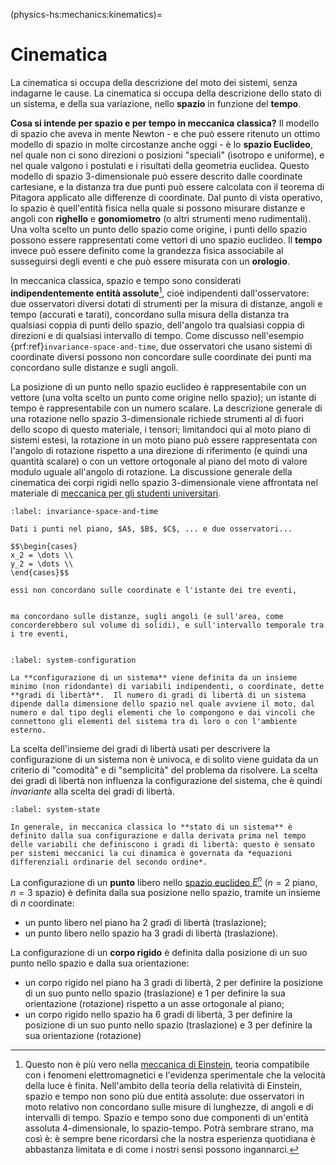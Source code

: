<!--
````{only} html
```{article-info}
:author: basics
:date: "{sub-ref}`today`"
:read-time: "{sub-ref}`wordcount-minutes` min read"
```
````
-->

(physics-hs:mechanics:kinematics)=
# Cinematica

La cinematica si occupa della descrizione del moto dei sistemi, senza indagarne le cause. La cinematica si occupa della descrizione dello stato di un sistema, e della sua variazione, nello **spazio** in funzione del **tempo**.

**Cosa si intende per spazio e per tempo in meccanica classica?** Il modello di spazio che aveva in mente Newton - e che può essere ritenuto un ottimo modello di spazio in molte circostanze anche oggi - è lo **spazio Euclideo**, nel quale non ci sono direzioni o posizioni "speciali" (isotropo e uniforme), e nel quale valgono i postulati e i risultati della geometria euclidea. Questo modello di spazio 3-dimensionale può essere descrito dalle coordinate cartesiane, e la distanza tra due punti può essere calcolata con il teorema di Pitagora applicato alle differenze di coordinate. Dal punto di vista operativo, lo spazio è quell'entità fisica nella quale si possono misurare distanze e angoli con **righello** e **gonomiometro** (o altri strumenti meno rudimentali). Una volta scelto un punto dello spazio come origine, i punti dello spazio possono essere rappresentati come vettori di uno spazio euclideo.
Il **tempo** invece può essere definito come la grandezza fisica associabile al susseguirsi degli eventi e che può essere misurata con un **orologio**.

In meccanica classica, spazio e tempo sono considerati **indipendentemente entità assolute**[^spacetime-einstein], cioè indipendenti dall'osservatore: due osservatori diversi dotati di strumenti per la misura di distanze, angoli e tempo (accurati e tarati), concordano sulla misura della distanza tra qualsiasi coppia di punti dello spazio, dell'angolo tra qualsiasi coppia di direzioni e di qualsiasi intervallo di tempo. Come discusso nell'esempio {prf:ref}`invariance-space-and-time`, due osservatori che usano sistemi di coordinate diversi possono non concordare sulle coordinate dei punti ma concordano sulle distanze e sugli angoli.

[^spacetime-einstein]: Questo non è più vero nella [meccanica di Einstein](physics-hs:modern:einstein:special), teoria compatibile con i fenomeni elettromagnetici e l'evidenza sperimentale che la velocità della luce è finita. Nell'ambito della teoria della relatività di Einstein, spazio e tempo non sono più due entità assolute: due osservatori in moto relativo non concordano sulle misure di lunghezze, di angoli e di intervalli di tempo. Spazio e tempo sono due componenti di un'entità assoluta 4-dimensionale, lo spazio-tempo. Potrà sembrare strano, ma così è: è sempre bene ricordarsi che la nostra esperienza quotidiana è abbastanza limitata e di come i nostri sensi possono ingannarci.

La posizione di un punto nello spazio euclideo è rappresentabile con un vettore (una volta scelto un punto come origine nello spazio); un istante di tempo è rappresentabile con un numero scalare. La descrizione generale di una rotazione nello spazio 3-dimensionale richiede strumenti al di fuori dello scopo di questo materiale, i tensori; limitandoci qui al moto piano di sistemi estesi, la rotazione in un moto piano può essere rappresentata con l'angolo di rotazione rispetto a una direzione di riferimento (e quindi una quantità scalare) o con un vettore ortogonale al piano del moto di valore modulo uguale all'angolo di rotazione. La discussione generale della cinematica dei corpi rigidi nello spazio 3-dimensionale viene affrontata nel materiale di [meccanica per gli studenti universitari](https://basics2022.github.io/bbooks-physics-mechanics/ch/kinematics.html).

```{prf:example} Invarianza di spazio e tempo.
:label: invariance-space-and-time

Dati i punti nel piano, $A$, $B$, $C$, ... e due osservatori... 
 
$$\begin{cases}
x_2 = \dots \\
y_2 = \dots \\
\end{cases}$$

essi non concordano sulle coordinate e l'istante dei tre eventi,


ma concordano sulle distanze, sugli angoli (e sull'area, come concorderebbero sul volume di solidi), e sull'intervallo temporale tra i tre eventi,


```

```{prf:definition} Configurazione di un sistema
:label: system-configuration

La **configurazione di un sistema** viene definita da un insieme minimo (non ridondante) di variabili indipendenti, o coordinate, dette **gradi di libertà**.  Il numero di gradi di libertà di un sistema dipende dalla dimensione dello spazio nel quale avviene il moto, dal numero e dal tipo degli elementi che lo compongono e dai vincoli che connettono gli elementi del sistema tra di loro o con l'ambiente esterno.
```

La scelta dell'insieme dei gradi di libertà usati per descrivere la configurazione di un sistema non è univoca, e di solito viene guidata da un criterio di "comodità" e di "semplicità" del problema da risolvere. La scelta dei gradi di libertà non influenza la configurazione del sistema, che è quindi *invariante* alla scelta dei gradi di libertà.

```{prf:definition} Stato di un sistema
:label: system-state

In generale, in meccanica classica lo **stato di un sistema** è definito dalla sua configurazione e dalla derivata prima nel tempo delle variabili che definiscono i gradi di libertà: questo è sensato per sistemi meccanici la cui dinamica è governata da *equazioni differenziali ordinarie del secondo ordine*.
```

La configurazione di un **punto** libero nello [spazio euclideo $E^n$](https://basics2022.github.io/bbooks-math-miscellanea-hs/ch/analytic_geometry/euclidean_space.html) ($n=2$ piano, $n=3$ spazio) è definita dalla sua posizione nello spazio, tramite un insieme di $n$ coordinate:
- un punto libero nel piano ha 2 gradi di libertà (traslazione);
- un punto libero nello spazio ha 3 gradi di libertà (traslazione). 

La configurazione di un **corpo rigido** è definita dalla posizione di un suo punto nello spazio e dalla sua orientazione: 
- un corpo rigido nel piano ha 3 gradi di libertà, 2 per definire la posizione di un suo punto nello spazio (traslazione) e 1 per definire la sua orientazione (rotazione) rispetto a un asse ortogonale al piano; 
- un corpo rigido nello spazio ha 6 gradi di libertà, 3 per definire la posizione di un suo punto nello spazio (traslazione) e 3 per definire la sua orientazione (rotazione)


